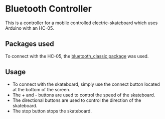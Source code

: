 # Bluetooth Controller

This is a controller for a mobile controlled electric-skateboard which uses Arduino with an HC-05.

## Packages used
To connect with the HC-05, the [bluetooth_classic package](https://pub.dev/packages/bluetooth_classic) was used.

## Usage
- To connect with the skateboard, simply use the connect button located at the bottom of the screen.
- The + and - buttons are used to control the speed of the skateboard.
- The directional buttons are used to control the direction of the skateboard.
- The stop button stops the skateboard.